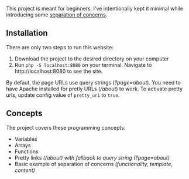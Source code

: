 This project is meant for beginners. I've intentionally kept it minimal while introducing some [separation of concerns](https://en.wikipedia.org/wiki/Separation_of_concerns).

## Installation

There are only two steps to run this website:

1. Download the project to the desired directory on your computer
2. Run  `php -S localhost:8080` on your terminal. Navigate to http://localhost:8080 to see the site.

By defaut, the page URLs use query strings (*?page=about*). You need to have Apache installed for pretly URLs (*/about*) to work. To activate pretty urls, update config value of `pretty_uri` to `true`.

## Concepts

The project covers these programming concepts:

 * Variables
 * Arrays
 * Functions
 * Pretty links *(/about) with fallback to query string (?page=about)*
 * Basic example of separation of concerns *(functionality, template, content)*
